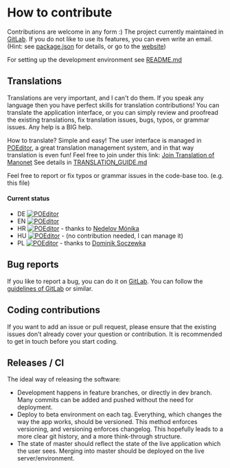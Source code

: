 # How to contribute

Contributions are welcome in any form :) The project currently maintained in [GitLab](https://gitlab.com/zyxneo/typing). If you do not like to use its features, you can even write an email. (Hint: see [package.json](package.json) for details, or go to the [website](http://beta.manonet.org))

For setting up the development environment see [README.md](README.md)

## Translations

Translations are very important, and I can't do them. If you speak any language then you have perfect skills for translation contributions! You can translate the application interface, or you can simply review and proofread the existing translations, fix translation issues, bugs, typos, or grammar issues. Any help is a BIG help.

How to translate? Simple and easy! The user interface is managed in [POEditor](https://poeditor.com), a great translation management system, and in that way translation is even fun! Feel free to join under this link: [Join Translation of Manonet](https://poeditor.com/join/project/eIB3WJcqZ9) See details in [TRANSLATION_GUIDE.md](/src/intl/docs/TRANSLATION_GUIDE.md)

Feel free to report or fix typos or grammar issues in the code-base too. (e.g. this file)

#### Current status

- DE [![POEditor](https://img.shields.io/poeditor/progress/332969/de?token=1aabd279b4b49d495134bbcff94c2199)](https://poeditor.com/projects/po_edit?id_language=55&per_page=50&id=332969)
- EN [![POEditor](https://img.shields.io/poeditor/progress/332969/en?token=1aabd279b4b49d495134bbcff94c2199)](https://poeditor.com/projects/po_edit?id_language=43&per_page=50&id=332969)
- HR [![POEditor](https://img.shields.io/poeditor/progress/332969/hr?token=1aabd279b4b49d495134bbcff94c2199)](https://poeditor.com/projects/po_edit?id_language=37&per_page=50&id=332969) - thanks to [Nedelov Mónika](https://www.linkedin.com/in/monika-nedelov/)
- HU [![POEditor](https://img.shields.io/poeditor/progress/332969/hu?token=1aabd279b4b49d495134bbcff94c2199)](https://poeditor.com/projects/po_edit?id_language=65&per_page=50&id=332969) - (no contribution needed, I can manage it)
- PL [![POEditor](https://img.shields.io/poeditor/progress/332969/pl?token=1aabd279b4b49d495134bbcff94c2199)](https://poeditor.com/projects/po_edit?id_language=127&per_page=50&id=332969) - thanks to [Dominik Soczewka](https://www.linkedin.com/in/dominiksoczewka/)

## Bug reports

If you like to report a bug, you can do it on [GitLab](https://gitlab.com/zyxneo/typing/-/issues/new). You can follow the [guidelines of GitLab](https://about.gitlab.com/blog/2019/01/09/marker-io-gitlab-integration/) or similar.

## Coding contributions

If you want to add an issue or pull request, please ensure that the existing issues don't already cover your question or contribution. It is recommended to get in touch before you start coding.

## Releases / CI

The ideal way of releasing the software:

- Development happens in feature branches, or directly in dev branch. Many commits can be added and pushed without the need for deployment.
- Deploy to beta environment on each tag. Everything, which changes the way the app works, should be versioned. This method enforces versioning, and versioning enforces changelog. This hopefully leads to a more clear git history, and a more think-through structure.
- The state of master should reflect the state of the live application which the user sees. Merging into master should be deployed on the live server/environment.
